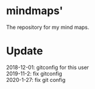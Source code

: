 # mindmaps'

The repository for my mind maps.

# Update

2018-12-01: gitconfig for this user  
2019-11-2: fix gitconfig  
2020-1-27: fix git config